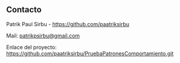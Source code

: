 ## Contacto

Patrik Paul Sirbu - https://github.com/paatriksirbu

Mail: patrikpsirbu@gmail.com

Enlace del proyecto: https://github.com/paatriksirbu/PruebaPatronesComportamiento.git